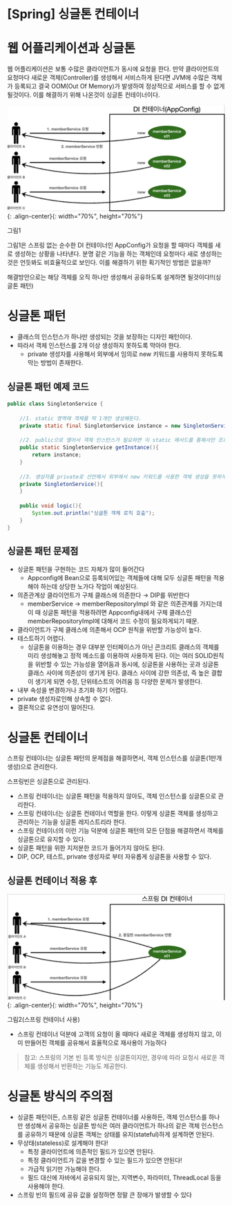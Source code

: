 # [Spring] 싱글톤 컨테이너

# 웹 어플리케이션과 싱글톤

웹 어플리케이션은 보통 수많은 클라이언트가 동시에 요청을 한다. 만약 클라이언트의 요청마다 새로운 객체(Controller)를 생성해서 서비스하게 된다면 JVM에 수많은 객체가 등록되고 결국 OOM(Out Of Memory)가 발생하여 정상적으로 서비스를 할 수 없게 될것이다. 이를 해결하기 위해 나온것이 싱글톤 컨테이너이다.

![DI_container.png](/assets/images/posts/2021-07-27/DI_container.png){: .align-center}{: width="70%", height="70%"}

그림1

그림1은 스프링 없는 순수한 DI 컨테이너인 AppConfig가 요청을 할 때마다 객체를 새로 생성하는 상황을 나타낸다. 분명 같은 기능을 하는 객체인데 요청마다 새로 생성하는것은 언듯봐도 비효율적으로 보인다. 이를 해결하기 위한 획기적인 방법은 없을까?

해결방안으로는 해당 객체를 오직 하나만 생성해서 공유하도록 설계하면 될것이다!!(싱글톤 패턴)



# 싱글톤 패턴

- 클래스의 인스턴스가 하나만 생성되는 것을 보장하는 디자인 패턴이다.
- 따라서 객체 인스턴스를 2개 이상 생성하지 못하도록 막아야 한다.
    - private 생성자를 사용해서 외부에서 임의로 new 키워드를 사용하지 못하도록 막는 방법이 존재한다.

## 싱글톤 패턴 예제 코드

```java
public class SingletonService {

    //1. static 영역에 객체를 딱 1개만 생성해둔다.
    private static final SingletonService instance = new SingletonService();

    //2. public으로 열어서 객체 인스턴스가 필요하면 이 static 메서드를 통해서만 조회하도록 허용한다.
    public static SingletonService getInstance(){
        return instance;
    }

    //3. 생성자를 private로 선언해서 외부에서 new 키워드를 사용한 객체 생성을 못하게 막는다.(은근 많이쓰는 방법)
    private SingletonService(){
    }

    public void logic(){
        System.out.println("싱글톤 객체 로직 호출");
    }
}
```

## 싱글톤 패턴 문제점

- 싱글톤 패턴을 구현하는 코드 자체가 많이 들어간다
    - Appconfig에 Bean으로 등록되어있는 객체들에 대해 모두 싱글톤 패턴을 적용해야 하는데 상당한 노가다 작업이 예상된다.
- 의존관계상 클라이언트가 구체 클래스에 의존한다 → DIP를 위반한다
    - memberService → memberRepositoryImpl 와 같은 의존관계를 가지는데 이 때 싱글톤 패턴을 적용하려면 Appconfig내에서 구체 클래스인 memberRepositoryImpl에 대해서 코드 수정이 필요하게되기 때문.
- 클라이언트가 구체 클래스에 의존해서 OCP 원칙을 위반할 가능성이 높다.
- 테스트하기 어렵다.
    - 싱글톤을 이용하는 경우 대부분 인터페이스가 아닌 콘크리트 클래스의 객체를 미리 생성해놓고 정적 메소드를 이용하여 사용하게 된다. 이는 여러 SOLID원칙을 위반할 수 있는 가능성을 열어둠과 동시에, 싱글톤을 사용하는 곳과 싱글톤 클래스 사이에 의존성이 생기게 된다. 클래스 사이에 강한 의존성, 즉 높은 결합이 생기게 되면 수정, 단위테스트의 어려움 등 다양한 문제가 발생한다.
- 내부 속성을 변경하거나 초기화 하기 어렵다.
- private 생성자로인해 상속할 수 없다.
- 결론적으로 유연성이 떨어진다.

# 싱글톤 컨테이너

스프링 컨테이너는 싱글톤 패턴의 문제점을 해결하면서, 객체 인스턴스를 싱글톤(1만개 생성)으로 관리한다.

스프링빈은 싱글톤으로 관리된다.

- 스프링 컨테이너는 싱글톤 패턴을 적용하지 않아도, 객체 인스턴스를 싱글톤으로 관리한다.
- 스프링 컨테이너는 싱글톤 컨테이너 역할을 한다. 이렇게 싱글톤 객체를 생성하고 관리하는 기능을 싱글톤 레지스트리라 한다.
- 스프링 컨테이너의 이런 기능 덕분에 싱글톤 패턴의 모든 단점을 해결하면서 객체를 싱글톤으로 유지할 수 있다.
- 싱글톤 패턴을 위한 지저분한 코드가 들어가지 않아도 된다.
- DIP, OCP, 테스트, private 생성자로 부터 자유롭게 싱글톤을 사용할 수 있다.

## 싱글톤 컨테이너 적용 후

![singleton.png](/assets/images/posts/2021-07-27/singleton.png){: .align-center}{: width="70%", height="70%"}


그림2(스프링 컨테이너 사용)

- 스프링 컨테이너 덕분에 고객의 요청이 올 때마다 새로운 객체를 생성하지 않고, 이미 만들어진 객체를 공유해서 효율적으로 재사용이 가능하다

> 참고: 스프링의 기본 빈 등록 방식은 싱글톤이지만, 경우에 따라 요청시 새로운 객체를 생성해서 반환하는 기능도 제공한다.

# 싱글톤 방식의 주의점

- 싱글톤 패턴이든, 스프링 같은 싱글톤 컨테이너를 사용하든, 객체 인스턴스를 하나만 생성해서 공유하는 싱글톤 방식은 여러 클라이언트가 하나의 같은 객체 인스턴스를 공유하기 때문에 싱글톤 객체는 상태를 유지(stateful)하게 설계하면 안된다.
- 무상태(stateless)로 설계해야 한다!
    - 특정 클라이언트에 의존적인 필드가 있으면 안된다.
    - 특정 클라이언트가 값을 변경할 수 있는 필드가 있으면 안된다!
    - 가급적 읽기만 가능해야 한다.
    - 필드 대신에 자바에서 공유되지 않는, 지역변수, 파라미터, ThreadLocal 등을 사용해야 한다.
- 스프링 빈의 필드에 공유 값을 설정하면 정말 큰 장애가 발생할 수 있다
